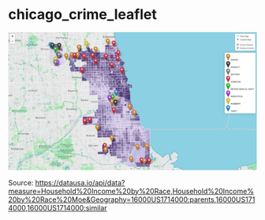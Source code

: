 # chicago_crime_leaflet

![Alt text](Map.png?raw=true "Machine Learning: Crime Clusters")


Source: https://datausa.io/api/data?measure=Household%20Income%20by%20Race,Household%20Income%20by%20Race%20Moe&Geography=16000US1714000:parents,16000US1714000,16000US1714000:similar


